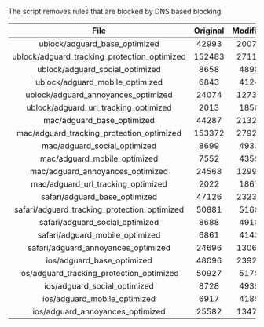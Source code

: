 The script removes rules that are blocked by DNS based blocking.


| File | Original | Modified |
|:----:|:-----:|:-----:|
| ublock/adguard_base_optimized | 42993 | 20072 |
| ublock/adguard_tracking_protection_optimized | 152483 | 27119 |
| ublock/adguard_social_optimized | 8658 | 4898 |
| ublock/adguard_mobile_optimized | 6843 | 4124 |
| ublock/adguard_annoyances_optimized | 24074 | 12738 |
| ublock/adguard_url_tracking_optimized | 2013 | 1858 |
| mac/adguard_base_optimized | 44287 | 21325 |
| mac/adguard_tracking_protection_optimized | 153372 | 27924 |
| mac/adguard_social_optimized | 8699 | 4933 |
| mac/adguard_mobile_optimized | 7552 | 4359 |
| mac/adguard_annoyances_optimized | 24568 | 12991 |
| mac/adguard_url_tracking_optimized | 2022 | 1867 |
| safari/adguard_base_optimized | 47126 | 23235 |
| safari/adguard_tracking_protection_optimized | 50881 | 5168 |
| safari/adguard_social_optimized | 8688 | 4918 |
| safari/adguard_mobile_optimized | 6861 | 4143 |
| safari/adguard_annoyances_optimized | 24696 | 13064 |
| ios/adguard_base_optimized | 48096 | 23927 |
| ios/adguard_tracking_protection_optimized | 50927 | 5175 |
| ios/adguard_social_optimized | 8728 | 4939 |
| ios/adguard_mobile_optimized | 6917 | 4185 |
| ios/adguard_annoyances_optimized | 25582 | 13470 |